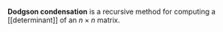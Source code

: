**Dodgson condensation** is a recursive method for computing a [[determinant]] of an $n \times n$ matrix. 